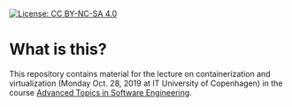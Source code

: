 [![License: CC BY-NC-SA 4.0](https://img.shields.io/badge/License-CC%20BY--NC--SA%204.0-lightgrey.svg)](https://creativecommons.org/licenses/by-nc-sa/4.0/)


# What is this?

This repository contains material for the lecture on containerization and virtualization (Monday Oct. 28, 2019 at IT University of Copenhagen) in the course [Advanced Topics in Software Engineering](https://learnit.itu.dk/course/view.php?id=3019086).


